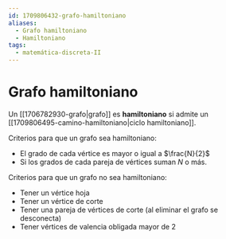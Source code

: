 ```yaml
---
id: 1709806432-grafo-hamiltoniano
aliases:
  - Grafo hamiltoniano
  - Hamiltoniano
tags:
  - matemática-discreta-II
---
```


# Grafo hamiltoniano

Un [[1706782930-grafo|grafo]] es **hamiltoniano** si admite un [[1709806495-camino-hamiltoniano|ciclo hamiltoniano]]. 

Criterios para que un grafo sea hamiltoniano:

- El grado de cada vértice es mayor o igual a $\frac{N}{2}$
- Si los grados de cada pareja de vértices suman $N$ o más.

Criterios para que un grafo no sea hamiltoniano:

- Tener un vértice hoja
- Tener un vértice de corte
- Tener una pareja de vértices de corte (al eliminar el grafo se desconecta)
- Tener vértices de valencia obligada mayor de 2

